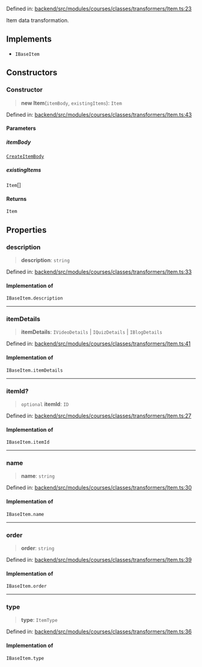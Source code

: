 Defined in: [backend/src/modules/courses/classes/transformers/Item.ts:23](https://github.com/continuousactivelearning/vibe/blob/9a2d9d7201b944582c5d0ed5f0f7a4de13abde0f/backend/src/modules/courses/classes/transformers/Item.ts#L23)

Item data transformation.

## Implements

- `IBaseItem`

## Constructors

### Constructor

> **new Item**(`itemBody`, `existingItems`): `Item`

Defined in: [backend/src/modules/courses/classes/transformers/Item.ts:43](https://github.com/continuousactivelearning/vibe/blob/9a2d9d7201b944582c5d0ed5f0f7a4de13abde0f/backend/src/modules/courses/classes/transformers/Item.ts#L43)

#### Parameters

##### itemBody

[`CreateItemBody`](../../Validators/ItemValidators/courses.CreateItemBody.md)

##### existingItems

`Item`[]

#### Returns

`Item`

## Properties

### description

> **description**: `string`

Defined in: [backend/src/modules/courses/classes/transformers/Item.ts:33](https://github.com/continuousactivelearning/vibe/blob/9a2d9d7201b944582c5d0ed5f0f7a4de13abde0f/backend/src/modules/courses/classes/transformers/Item.ts#L33)

#### Implementation of

`IBaseItem.description`

---

### itemDetails

> **itemDetails**: `IVideoDetails` \| `IQuizDetails` \| `IBlogDetails`

Defined in: [backend/src/modules/courses/classes/transformers/Item.ts:41](https://github.com/continuousactivelearning/vibe/blob/9a2d9d7201b944582c5d0ed5f0f7a4de13abde0f/backend/src/modules/courses/classes/transformers/Item.ts#L41)

#### Implementation of

`IBaseItem.itemDetails`

---

### itemId?

> `optional` **itemId**: `ID`

Defined in: [backend/src/modules/courses/classes/transformers/Item.ts:27](https://github.com/continuousactivelearning/vibe/blob/9a2d9d7201b944582c5d0ed5f0f7a4de13abde0f/backend/src/modules/courses/classes/transformers/Item.ts#L27)

#### Implementation of

`IBaseItem.itemId`

---

### name

> **name**: `string`

Defined in: [backend/src/modules/courses/classes/transformers/Item.ts:30](https://github.com/continuousactivelearning/vibe/blob/9a2d9d7201b944582c5d0ed5f0f7a4de13abde0f/backend/src/modules/courses/classes/transformers/Item.ts#L30)

#### Implementation of

`IBaseItem.name`

---

### order

> **order**: `string`

Defined in: [backend/src/modules/courses/classes/transformers/Item.ts:39](https://github.com/continuousactivelearning/vibe/blob/9a2d9d7201b944582c5d0ed5f0f7a4de13abde0f/backend/src/modules/courses/classes/transformers/Item.ts#L39)

#### Implementation of

`IBaseItem.order`

---

### type

> **type**: `ItemType`

Defined in: [backend/src/modules/courses/classes/transformers/Item.ts:36](https://github.com/continuousactivelearning/vibe/blob/9a2d9d7201b944582c5d0ed5f0f7a4de13abde0f/backend/src/modules/courses/classes/transformers/Item.ts#L36)

#### Implementation of

`IBaseItem.type`
